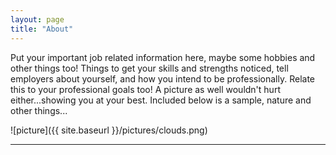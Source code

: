 ```yaml
---
layout: page
title: "About"
---
```


Put your important job related information here, maybe some hobbies and other things too! Things to get your skills and strengths noticed, tell employers about yourself, and how you intend to be professionally. Relate this to your professional goals too! A picture as well wouldn't hurt either...showing you at your best. Included below is a sample, nature and other things...

![picture]({{ site.baseurl }}/pictures/clouds.png)

---
